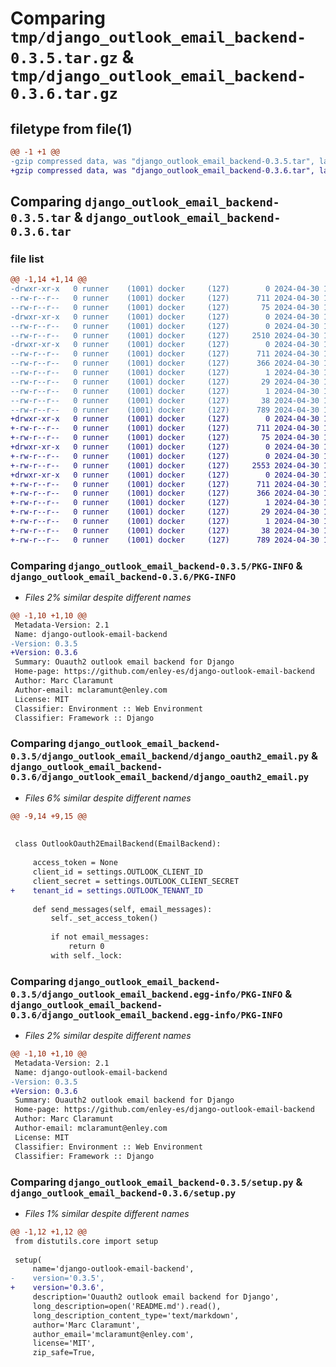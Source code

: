 # Comparing `tmp/django_outlook_email_backend-0.3.5.tar.gz` & `tmp/django_outlook_email_backend-0.3.6.tar.gz`

## filetype from file(1)

```diff
@@ -1 +1 @@
-gzip compressed data, was "django_outlook_email_backend-0.3.5.tar", last modified: Tue Apr 30 19:30:23 2024, max compression
+gzip compressed data, was "django_outlook_email_backend-0.3.6.tar", last modified: Tue Apr 30 19:39:48 2024, max compression
```

## Comparing `django_outlook_email_backend-0.3.5.tar` & `django_outlook_email_backend-0.3.6.tar`

### file list

```diff
@@ -1,14 +1,14 @@
-drwxr-xr-x   0 runner    (1001) docker     (127)        0 2024-04-30 19:30:23.283704 django_outlook_email_backend-0.3.5/
--rw-r--r--   0 runner    (1001) docker     (127)      711 2024-04-30 19:30:23.283704 django_outlook_email_backend-0.3.5/PKG-INFO
--rw-r--r--   0 runner    (1001) docker     (127)       75 2024-04-30 19:30:19.000000 django_outlook_email_backend-0.3.5/README.md
-drwxr-xr-x   0 runner    (1001) docker     (127)        0 2024-04-30 19:30:23.279704 django_outlook_email_backend-0.3.5/django_outlook_email_backend/
--rw-r--r--   0 runner    (1001) docker     (127)        0 2024-04-30 19:30:19.000000 django_outlook_email_backend-0.3.5/django_outlook_email_backend/__init__.py
--rw-r--r--   0 runner    (1001) docker     (127)     2510 2024-04-30 19:30:19.000000 django_outlook_email_backend-0.3.5/django_outlook_email_backend/django_oauth2_email.py
-drwxr-xr-x   0 runner    (1001) docker     (127)        0 2024-04-30 19:30:23.283704 django_outlook_email_backend-0.3.5/django_outlook_email_backend.egg-info/
--rw-r--r--   0 runner    (1001) docker     (127)      711 2024-04-30 19:30:23.000000 django_outlook_email_backend-0.3.5/django_outlook_email_backend.egg-info/PKG-INFO
--rw-r--r--   0 runner    (1001) docker     (127)      366 2024-04-30 19:30:23.000000 django_outlook_email_backend-0.3.5/django_outlook_email_backend.egg-info/SOURCES.txt
--rw-r--r--   0 runner    (1001) docker     (127)        1 2024-04-30 19:30:23.000000 django_outlook_email_backend-0.3.5/django_outlook_email_backend.egg-info/dependency_links.txt
--rw-r--r--   0 runner    (1001) docker     (127)       29 2024-04-30 19:30:23.000000 django_outlook_email_backend-0.3.5/django_outlook_email_backend.egg-info/top_level.txt
--rw-r--r--   0 runner    (1001) docker     (127)        1 2024-04-30 19:30:23.000000 django_outlook_email_backend-0.3.5/django_outlook_email_backend.egg-info/zip-safe
--rw-r--r--   0 runner    (1001) docker     (127)       38 2024-04-30 19:30:23.283704 django_outlook_email_backend-0.3.5/setup.cfg
--rw-r--r--   0 runner    (1001) docker     (127)      789 2024-04-30 19:30:19.000000 django_outlook_email_backend-0.3.5/setup.py
+drwxr-xr-x   0 runner    (1001) docker     (127)        0 2024-04-30 19:39:48.189041 django_outlook_email_backend-0.3.6/
+-rw-r--r--   0 runner    (1001) docker     (127)      711 2024-04-30 19:39:48.189041 django_outlook_email_backend-0.3.6/PKG-INFO
+-rw-r--r--   0 runner    (1001) docker     (127)       75 2024-04-30 19:39:44.000000 django_outlook_email_backend-0.3.6/README.md
+drwxr-xr-x   0 runner    (1001) docker     (127)        0 2024-04-30 19:39:48.189041 django_outlook_email_backend-0.3.6/django_outlook_email_backend/
+-rw-r--r--   0 runner    (1001) docker     (127)        0 2024-04-30 19:39:44.000000 django_outlook_email_backend-0.3.6/django_outlook_email_backend/__init__.py
+-rw-r--r--   0 runner    (1001) docker     (127)     2553 2024-04-30 19:39:44.000000 django_outlook_email_backend-0.3.6/django_outlook_email_backend/django_oauth2_email.py
+drwxr-xr-x   0 runner    (1001) docker     (127)        0 2024-04-30 19:39:48.189041 django_outlook_email_backend-0.3.6/django_outlook_email_backend.egg-info/
+-rw-r--r--   0 runner    (1001) docker     (127)      711 2024-04-30 19:39:48.000000 django_outlook_email_backend-0.3.6/django_outlook_email_backend.egg-info/PKG-INFO
+-rw-r--r--   0 runner    (1001) docker     (127)      366 2024-04-30 19:39:48.000000 django_outlook_email_backend-0.3.6/django_outlook_email_backend.egg-info/SOURCES.txt
+-rw-r--r--   0 runner    (1001) docker     (127)        1 2024-04-30 19:39:48.000000 django_outlook_email_backend-0.3.6/django_outlook_email_backend.egg-info/dependency_links.txt
+-rw-r--r--   0 runner    (1001) docker     (127)       29 2024-04-30 19:39:48.000000 django_outlook_email_backend-0.3.6/django_outlook_email_backend.egg-info/top_level.txt
+-rw-r--r--   0 runner    (1001) docker     (127)        1 2024-04-30 19:39:48.000000 django_outlook_email_backend-0.3.6/django_outlook_email_backend.egg-info/zip-safe
+-rw-r--r--   0 runner    (1001) docker     (127)       38 2024-04-30 19:39:48.189041 django_outlook_email_backend-0.3.6/setup.cfg
+-rw-r--r--   0 runner    (1001) docker     (127)      789 2024-04-30 19:39:44.000000 django_outlook_email_backend-0.3.6/setup.py
```

### Comparing `django_outlook_email_backend-0.3.5/PKG-INFO` & `django_outlook_email_backend-0.3.6/PKG-INFO`

 * *Files 2% similar despite different names*

```diff
@@ -1,10 +1,10 @@
 Metadata-Version: 2.1
 Name: django-outlook-email-backend
-Version: 0.3.5
+Version: 0.3.6
 Summary: Ouauth2 outlook email backend for Django
 Home-page: https://github.com/enley-es/django-outlook-email-backend
 Author: Marc Claramunt
 Author-email: mclaramunt@enley.com
 License: MIT
 Classifier: Environment :: Web Environment
 Classifier: Framework :: Django
```

### Comparing `django_outlook_email_backend-0.3.5/django_outlook_email_backend/django_oauth2_email.py` & `django_outlook_email_backend-0.3.6/django_outlook_email_backend/django_oauth2_email.py`

 * *Files 6% similar despite different names*

```diff
@@ -9,14 +9,15 @@
 
 
 class OutlookOauth2EmailBackend(EmailBackend):
 
     access_token = None
     client_id = settings.OUTLOOK_CLIENT_ID
     client_secret = settings.OUTLOOK_CLIENT_SECRET
+    tenant_id = settings.OUTLOOK_TENANT_ID
 
     def send_messages(self, email_messages):
         self._set_access_token()
 
         if not email_messages:
             return 0
         with self._lock:
```

### Comparing `django_outlook_email_backend-0.3.5/django_outlook_email_backend.egg-info/PKG-INFO` & `django_outlook_email_backend-0.3.6/django_outlook_email_backend.egg-info/PKG-INFO`

 * *Files 2% similar despite different names*

```diff
@@ -1,10 +1,10 @@
 Metadata-Version: 2.1
 Name: django-outlook-email-backend
-Version: 0.3.5
+Version: 0.3.6
 Summary: Ouauth2 outlook email backend for Django
 Home-page: https://github.com/enley-es/django-outlook-email-backend
 Author: Marc Claramunt
 Author-email: mclaramunt@enley.com
 License: MIT
 Classifier: Environment :: Web Environment
 Classifier: Framework :: Django
```

### Comparing `django_outlook_email_backend-0.3.5/setup.py` & `django_outlook_email_backend-0.3.6/setup.py`

 * *Files 1% similar despite different names*

```diff
@@ -1,12 +1,12 @@
 from distutils.core import setup
 
 setup(
     name='django-outlook-email-backend',
-    version='0.3.5',
+    version='0.3.6',
     description='Ouauth2 outlook email backend for Django',
     long_description=open('README.md').read(),
     long_description_content_type='text/markdown',
     author='Marc Claramunt',
     author_email='mclaramunt@enley.com',
     license='MIT',
     zip_safe=True,
```

